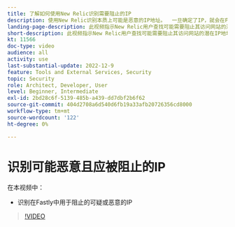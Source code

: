 ```yaml
---
title: 了解如何使用New Relic识别需要阻止的IP
description: 使用New Relic识别本质上可能是恶意的IP地址。  一旦确定了IP，就会在Fastly中使用它来阻止它访问应用程序
landing-page-description: 此视频指示New Relic用户查找可能需要阻止其访问网站的潜在IP地址。
short-description: 此视频指示New Relic用户查找可能需要阻止其访问网站的潜在IP地址。
kt: 11566
doc-type: video
audience: all
activity: use
last-substantial-update: 2022-12-9
feature: Tools and External Services, Security
topic: Security
role: Architect, Developer, User
level: Beginner, Intermediate
exl-id: 2bd28c6f-5139-485b-a439-dd7dbf2b6f62
source-git-commit: 404d2708a6d540d6fb19a33afb20726356cd8000
workflow-type: tm+mt
source-wordcount: '122'
ht-degree: 0%

---
```


# 识别可能恶意且应被阻止的IP

在本视频中：

- 识别在Fastly中用于阻止的可疑或恶意&#x200B;的IP

>[!VIDEO](https://video.tv.adobe.com/v/3412088?quality=12&learn=on)
